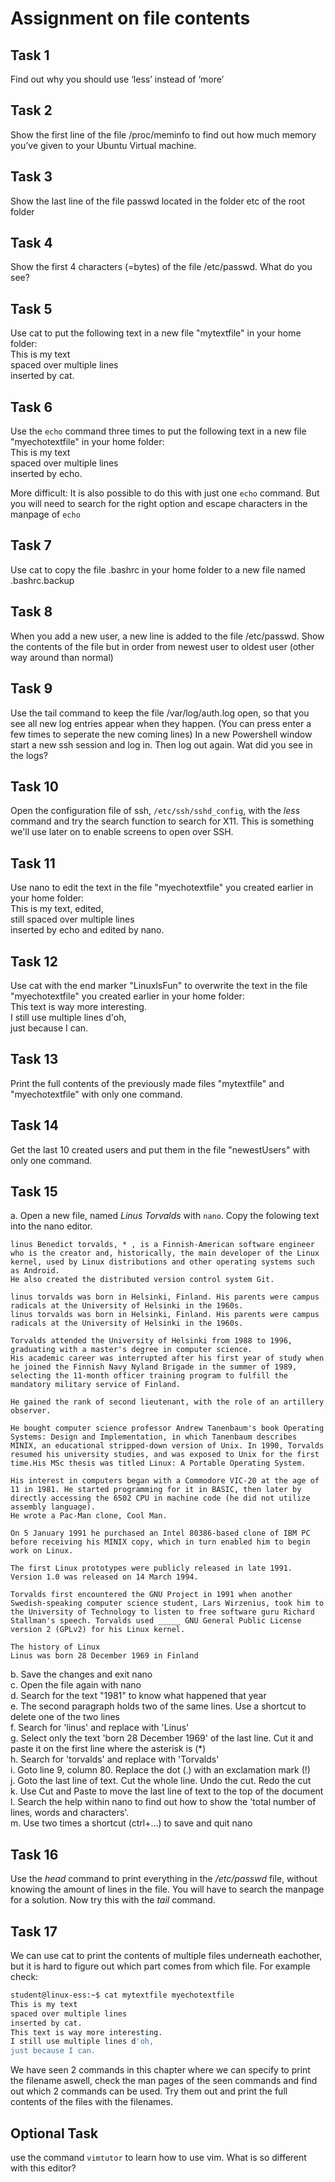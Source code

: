# Assignment on file contents

## Task 1
Find out why you should use ‘less’ instead of ‘more’

## Task 2
Show the first line of the file /proc/meminfo to find out how much memory you’ve given to your Ubuntu Virtual machine.

## Task 3
Show the last line of the file passwd located in the folder etc of the root folder

## Task 4
Show the first 4 characters (=bytes) of the file /etc/passwd. What do you see? 

## Task 5
Use cat to put the following text in a new file "mytextfile" in your home folder:  
This is my text  
spaced over multiple lines  
inserted by cat.

## Task 6
Use the `echo` command three times to put the following text in a new file "myechotextfile" in your home folder:  
This is my text  
spaced over multiple lines  
inserted by echo.

 
More difficult: It is also possible to do this with just one `echo` command. But you will need to search for the right option and escape characters in the manpage of `echo`  

## Task 7
Use cat to copy the file .bashrc in your home folder to a new file named .bashrc.backup

## Task 8
When you add a new user, a new line is added to the file /etc/passwd. Show the contents of the file but in order from newest user to oldest user (other way around than normal) 

## Task 9
Use the tail command to keep the file /var/log/auth.log open, so that you see all new log entries appear when they happen. (You can press enter a few times to seperate the new coming lines) In a new Powershell window start a new ssh session and log in. Then log out again. Wat did you see in the logs?

## Task 10
Open the configuration file of ssh, `/etc/ssh/sshd_config`, with the _less_ command and try the search function to search for X11. This is something we'll use later on to enable screens to open over SSH.

## Task 11
Use nano to edit the text in the file "myechotextfile" you created earlier in your home folder:  
This is my text, edited,  
still spaced over multiple lines  
inserted by echo and edited by nano.  

## Task 12
Use cat with the end marker "LinuxIsFun" to overwrite the text in the file "myechotextfile" you created earlier in your home folder:  
This text is way more interesting.  
I still use multiple lines d'oh,  
just because I can.  

## Task 13
Print the full contents of the previously made files "mytextfile" and "myechotextfile" with only one command.

## Task 14
Get the last 10 created users and put them in the file "newestUsers" with only one command.

## Task 15
a. Open a new file, named _Linus Torvalds_ with `nano`. Copy the folowing text into the nano editor.  

```
linus Benedict torvalds, * , is a Finnish-American software engineer who is the creator and, historically, the main developer of the Linux kernel, used by Linux distributions and other operating systems such as Android. 
He also created the distributed version control system Git.

linus torvalds was born in Helsinki, Finland. His parents were campus radicals at the University of Helsinki in the 1960s. 
linus torvalds was born in Helsinki, Finland. His parents were campus radicals at the University of Helsinki in the 1960s. 

Torvalds attended the University of Helsinki from 1988 to 1996, graduating with a master's degree in computer science.
His academic career was interrupted after his first year of study when he joined the Finnish Navy Nyland Brigade in the summer of 1989, selecting the 11-month officer training program to fulfill the mandatory military service of Finland. 

He gained the rank of second lieutenant, with the role of an artillery observer. 

He bought computer science professor Andrew Tanenbaum's book Operating Systems: Design and Implementation, in which Tanenbaum describes MINIX, an educational stripped-down version of Unix. In 1990, Torvalds resumed his university studies, and was exposed to Unix for the first time.His MSc thesis was titled Linux: A Portable Operating System.

His interest in computers began with a Commodore VIC-20 at the age of 11 in 1981. He started programming for it in BASIC, then later by directly accessing the 6502 CPU in machine code (he did not utilize assembly language).
He wrote a Pac-Man clone, Cool Man. 

On 5 January 1991 he purchased an Intel 80386-based clone of IBM PC before receiving his MINIX copy, which in turn enabled him to begin work on Linux.

The first Linux prototypes were publicly released in late 1991. Version 1.0 was released on 14 March 1994.

Torvalds first encountered the GNU Project in 1991 when another Swedish-speaking computer science student, Lars Wirzenius, took him to the University of Technology to listen to free software guru Richard Stallman's speech. Torvalds used _____ GNU General Public License version 2 (GPLv2) for his Linux kernel.

The history of Linux 
Linus was born 28 December 1969 in Finland
```
  
b. Save the changes and exit nano  
c. Open the file again with nano  
d. Search for the text "1981" to know what happened that year  
e. The second paragraph holds two of the same lines. Use a shortcut to delete one of the two lines  
f. Search for 'linus' and replace with 'Linus'  
g. Select only the text 'born 28 December 1969' of the last line. Cut it and paste it on the first line where the asterisk is (\*)  
h. Search for 'torvalds' and replace with 'Torvalds'  
i. Goto line 9, column 80. Replace the dot (.) with an exclamation mark (!)  
j. Goto the last line of text. Cut the whole line. Undo the cut. Redo the cut  
k. Use Cut and Paste to move the last line of text to the top of the document  
l. Search the help within nano to find out how to show the 'total number of lines, words and characters'.   
m. Use two times a shortcut (ctrl+...) to save and quit nano   

## Task 16
Use the _head_ command to print everything in the _/etc/passwd_ file, without knowing the amount of lines in the file. You will have to search the manpage for a solution. Now try this with the _tail_ command.

## Task 17
We can use cat to print the contents of multiple files underneath eachother, but it is hard to figure out which part comes from which file. 
For example check:
```bash
student@linux-ess:~$ cat mytextfile myechotextfile
This is my text
spaced over multiple lines
inserted by cat.
This text is way more interesting.
I still use multiple lines d'oh,
just because I can.
```
We have seen 2 commands in this chapter where we can specify to print the filename aswell, check the man pages of the seen commands and find out which 2 commands can be used. Try them out and print the full contents of the files with the filenames.

## Optional Task
use the command `vimtutor` to learn how to use vim. What is so different with this editor? 
